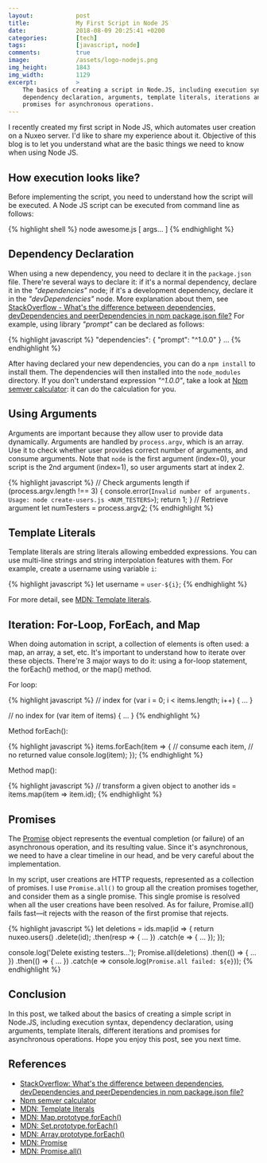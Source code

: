 ```yaml
---
layout:            post
title:             My First Script in Node JS
date:              2018-08-09 20:25:41 +0200
categories:        [tech]
tags:              [javascript, node]
comments:          true
image:             /assets/logo-nodejs.png
img_height:        1843
img_width:         1129
excerpt:           >
    The basics of creating a script in Node.JS, including execution syntax,
    dependency declaration, arguments, template literals, iterations and
    promises for asynchronous operations.
---
```


I recently created my first script in Node JS, which automates user creation on
a Nuxeo server. I'd like to share my experience about it. Objective of this blog
is to let you understand what are the basic things we need to know when using
Node JS.

<h2 id="execution-syntax">How execution looks like?</h2>

Before implementing the script, you need to understand how the script will be
executed. A Node JS script can be executed from command line as follows:

{% highlight shell %}
node awesome.js [ args... ]
{% endhighlight %}

## Dependency Declaration

When using a new dependency, you need to declare it in the `package.json` file.
There're several ways to declare it: if it's a normal dependency, declare it
in the _"dependencies"_ node; if it's a development dependency, declare it in
the _"devDependencies"_ node. More explanation about them, see [StackOverflow -
What's the difference between dependencies, devDependencies and peerDependencies
in npm package.json file?][1] For example, using library _"prompt"_ can be
declared as follows:

{% highlight javascript %}
"dependencies": {
  "prompt": "^1.0.0"
}
...
{% endhighlight %}

After having declared your new dependencies, you can do a `npm install` to
install them. The dependencies will then installed into the `node_modules`
directory. If you don't understand expression _"^1.0.0"_, take a look at [Npm
semver calculator][2]: it can do the calculation for you.

<h2 id="arguments">Using Arguments</h2>

Arguments are important because they allow user to provide data dynamically.
Arguments are handled by `process.argv`, which is an array. Use it to check
whether user provides correct number of arguments, and consume arguments. Note
that `node` is the first argument (index=0), your script is the 2nd argument
(index=1), so user arguments start at index 2.

{% highlight javascript %}
// Check arguments length
if (process.argv.length !== 3) {
  console.error(`Invalid number of arguments. Usage:
    node create-users.js <NUM_TESTERS>`);
    return 1;
}
// Retrieve argument
let numTesters = process.argv[2];
{% endhighlight %}

## Template Literals

Template literals are string literals allowing embedded expressions. You can use
multi-line strings and string interpolation features with them. For example,
create a username using variable `i`:

{% highlight javascript %}
let username = `user-${i}`;
{% endhighlight %}

For more detail, see [MDN: Template literals][3].

<h2 id="iteration">Iteration: For-Loop, ForEach, and Map</h2>

When doing automation in script, a collection of elements is often used: a map,
an array, a set, etc. It's important to understand how to iterate over these
objects. There're 3 major ways to do it: using a for-loop statement, the
forEach() method, or the map() method.

For loop:

{% highlight javascript %}
// index
for (var i = 0; i < items.length; i++) { ... }

// no index
for (var item of items) { ... }
{% endhighlight %}

Method forEach():

{% highlight javascript %}
items.forEach(item => {
  // consume each item,
  // no returned value
  console.log(item);
});
{% endhighlight %}

Method map():

{% highlight javascript %}
// transform a given object to another
ids = items.map(item => item.id);
{% endhighlight %}

## Promises

The [Promise][7] object represents the eventual completion (or failure) of an
asynchronous operation, and its resulting value. Since it's asynchronous, we
need to have a clear timeline in our head, and be very careful about the
implementation.

In my script, user creations are HTTP requests, represented as a collection of
promises. I use `Promise.all()` to group all the creation promises together, and
consider them as a single promise. This single promise is resolved when all the
user creations have been resolved. As for failure, Promise.all() fails fast—it
rejects with the reason of the first promise that rejects.

{% highlight javascript %}
let deletions = ids.map(id => {
  return nuxeo.users()
      .delete(id);
      .then(resp => { ... })
      .catch(e => { ... });
});

console.log('Delete existing testers...');
Promise.all(deletions)
   .then(() => { ... })
   .then(() => { ... })
   .catch(e => console.log(`Promise.all failed: ${e}`));
{% endhighlight %}

## Conclusion

In this post, we talked about the basics of creating a simple script in Node.JS,
including execution syntax, dependency declaration, using arguments,
template literals, different iterations and promises for asynchronous
operations. Hope you enjoy this post, see you next time.

## References

- [StackOverflow: What's the difference between dependencies, devDependencies
  and peerDependencies in npm package.json file?][1]
- [Npm semver calculator][2]
- [MDN: Template literals][3]
- [MDN: Map.prototype.forEach()][4]
- [MDN: Set.prototype.forEach()][6]
- [MDN: Array.prototype.forEach()][5]
- [MDN: Promise][7]
- [MDN: Promise.all()][8]

[1]: https://stackoverflow.com/questions/18875674/whats-the-difference-between-dependencies-devdependencies-and-peerdependencies
[2]: https://semver.npmjs.com/
[3]: https://developer.mozilla.org/en-US/docs/Web/JavaScript/Reference/Template_literals
[4]: https://developer.mozilla.org/en-US/docs/Web/JavaScript/Reference/Global_Objects/Map/forEach
[5]: https://developer.mozilla.org/en-US/docs/Web/JavaScript/Reference/Global_Objects/Array/forEach
[6]: https://developer.mozilla.org/en-US/docs/Web/JavaScript/Reference/Global_Objects/Set/forEach
[7]: https://developer.mozilla.org/en-US/docs/Web/JavaScript/Reference/Global_Objects/Promise
[8]: https://developer.mozilla.org/en-US/docs/Web/JavaScript/Reference/Global_Objects/Promise/all
